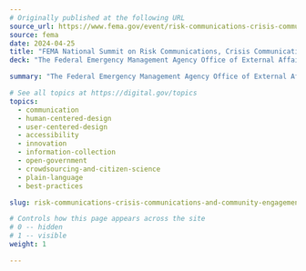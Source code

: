 ```yaml
---
# Originally published at the following URL
source_url: https://www.fema.gov/event/risk-communications-crisis-communications-and-community-engagement-summit
source: fema
date: 2024-04-25
title: "FEMA National Summit on Risk Communications, Crisis Communications, and Community Engagement"
deck: "The Federal Emergency Management Agency Office of External Affairs is convening risk and crisis communicators and community leaders who are on the front-line of the climate and emerging hazard crises. Attend the free, June 10, 2024, summit virtually, or in Washington, DC. The agenda includes: the sharing invaluable tools and insights, how to implement culturally competent and accessible communications, how to integrate behavior change strategies, and more. An ASL interpreter will be provided."

summary: "The Federal Emergency Management Agency Office of External Affairs is convening risk and crisis communicators and community leaders who are on the front-line of the climate and emerging hazard crises. Attend the free, June 10, 2024, summit virtually, or in Washington, DC. The agenda includes: the sharing invaluable tools and insights, how to implement culturally competent and accessible communications, how to integrate behavior change strategies, and more. An ASL interpreter will be provided."

# See all topics at https://digital.gov/topics
topics:
  - communication
  - human-centered-design
  - user-centered-design
  - accessibility
  - innovation
  - information-collection
  - open-government
  - crowdsourcing-and-citizen-science
  - plain-language
  - best-practices

slug: risk-communications-crisis-communications-and-community-engagement-summit

# Controls how this page appears across the site
# 0 -- hidden
# 1 -- visible
weight: 1

---
```

